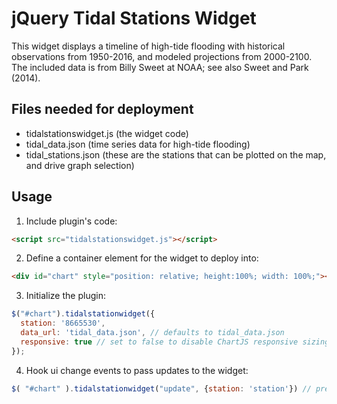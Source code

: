 # jQuery Tidal Stations Widget

This widget displays a timeline of high-tide flooding with historical observations from 1950-2016, and modeled projections from 2000-2100. The included data is from Billy Sweet at NOAA; see also Sweet and Park (2014).

## Files needed for deployment
- tidalstationswidget.js (the widget code)
- tidal_data.json (time series data for high-tide flooding)
- tidal_stations.json (these are the stations that can be plotted on the map, and drive graph selection)

## Usage

1. Include plugin's code:
```html
<script src="tidalstationswidget.js"></script>
```

2. Define a container element for the widget to deploy into:

```html
<div id="chart" style="position: relative; height:100%; width: 100%;"></div>
```

3. Initialize the plugin:

```javascript
$("#chart").tidalstationwidget({
  station: '8665530',
  data_url: 'tidal_data.json', // defaults to tidal_data.json
  responsive: true // set to false to disable ChartJS responsive sizing.
});
```

4. Hook ui change events to pass updates to the widget:
```javascript
$( "#chart" ).tidalstationwidget("update", {station: 'station'}) // presumably from a map interface, using the `id` value from `tidal_stations.json`
```
